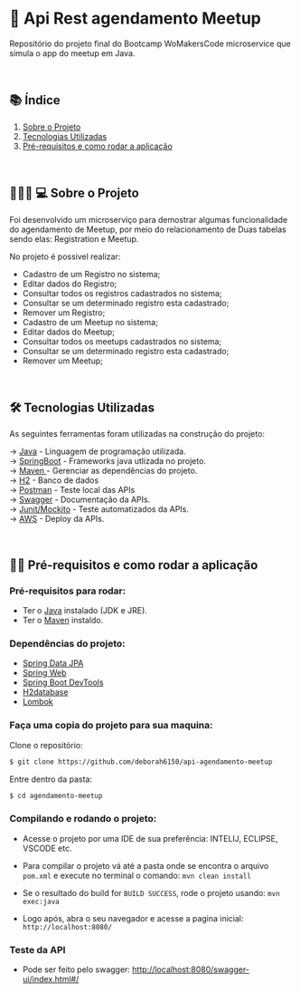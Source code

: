 
<div>

# 🚀 Api Rest agendamento Meetup
Repositório do projeto final do Bootcamp WoMakersCode microservice que simula o app do meetup em Java.

</div><br>


## 📚 Índice
 1. [Sobre o Projeto](#projeto)
 2. [Tecnologias Utilizadas](#tecnologias)
 3. [Pré-requisitos e como rodar a aplicação](#requisitos)
 

<div id='projeto'/>  

<br>

## 👩🏽‍💻 💻 Sobre o Projeto

Foi desenvolvido um microserviço para demostrar algumas funcionalidade do agendamento de Meetup, por meio do relacionamento de Duas tabelas sendo elas: Registration e Meetup.

 No projeto é possivel realizar:
- Cadastro de um Registro no sistema;
- Editar dados do Registro;
- Consultar todos os registros cadastrados no sistema;
- Consultar se um determinado registro esta cadastrado;
- Remover um Registro;
- Cadastro de um Meetup no sistema;
- Editar dados do Meetup;
- Consultar todos os meetups cadastrados no sistema;
- Consultar se um determinado registro esta cadastrado;
- Remover um Meetup;

<div id='tecnologias'/>

<br>

## 🛠 Tecnologias Utilizadas

As seguintes ferramentas foram utilizadas na construção do projeto:


&rarr; <a href="https://www.oracle.com/br/java/technologies/javase-jdk11-downloads.html">Java</a> - Linguagem de programação utilizada. <br>
&rarr; <a href="https://spring.io/">SpringBoot</a> - Frameworks java utlizada no projeto. <br>
&rarr; <a href="https://maven.apache.org/">Maven </a> - Gerenciar as dependências do projeto. <br>
&rarr; <a href="https://www.h2database.com/html/main.html">H2</a> - Banco de dados  <br>
&rarr; <a href="https://www.postman.com/">Postman</a> - Teste local das APIs  <br>
&rarr; <a href="https://swagger.io/">Swagger</a> - Documentação da APIs.  <br>
&rarr; <a href="https://junit.org/junit5/">Junit/Mockito</a> - Teste automatizados da APIs.  <br>
&rarr; <a href="http://aws.amazon.com">AWS</a> - Deploy da APIs.  <br>

<div id='requisitos'/>

<br>

## 👷‍♀️ Pré-requisitos e como rodar a aplicação

### Pré-requisitos para rodar:

* Ter o [Java](https://www.oracle.com/br/java/technologies/javase-jdk11-downloads.html) instalado (JDK e JRE).
* Ter o [Maven](https://maven.apache.org/) instaldo.

### Dependências do projeto:

- <a href="https://spring.io/projects/spring-data-jpa#overview">Spring Data JPA</a><br>
- <a href="https://spring.io/projects/spring-ws">Spring Web</a><br>
- <a href="https://spring.io/projects/spring-boot">Spring Boot DevTools</a><br>
- <a href="https://spring.io/guides/gs/accessing-data-jpa/">H2database</a><br>
- <a href="https://projectlombok.org/setup/maven">Lombok </a><br>

### Faça uma copia do projeto para sua maquina:

Clone o repositório:
```bash
$ git clone https://github.com/deborah6150/api-agendamento-meetup
```
Entre dentro da pasta:
```bash
$ cd agendamento-meetup
```

### Compilando e rodando o projeto:

- Acesse o projeto por uma IDE de sua preferência: INTELIJ, ECLIPSE, VSCODE etc.

    
- Para compilar o projeto vá até a pasta onde se encontra o arquivo `pom.xml` e execute no terminal o comando: `mvn clean install`

- Se o resultado do build for `BUILD SUCCESS`, rode o projeto usando: `mvn exec:java`

- Logo após, abra o seu navegador e acesse a pagina inicial: `http://localhost:8080/`

### Teste da API

- Pode ser feito pelo swagger: <a href="http://localhost:8080/swagger-ui/index.html#/">http://localhost:8080/swagger-ui/index.html#/</a><br>


<br>


<br>

<p></p><br>
